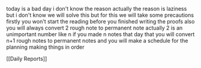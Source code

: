 today is a bad day i don't know the reason actually the reason is laziness but i don't know we will solve this but for this we will take some precautions firstly you won't start the reading before you finished writing the proofs also you will always convert 2 rough note to permanent note actually 2 is an unimportant number like n if you made n notes that day that you will convert n+1 rough notes to permanent notes and you will make a schedule for the planning making things in order

[[Daily Reports]]